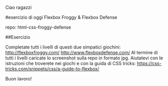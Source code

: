 Ciao ragazzi

#esercizio di oggi Flexbox Froggy & Flexbox Defense

repo: html-css-froggy-defense

##Esercizio

Completate tutti i livelli di questi due simpatici giochini:
http://flexboxfroggy.com/
http://www.flexboxdefense.com/
Al termine di tutti i livelli caricate lo screenshot sulla repo in formato jpg.
Aiutatevi con le istruzioni che troverete nei giochi e con la guida di CSS tricks: https://css-tricks.com/snippets/css/a-guide-to-flexbox/

Buon lavoro!
